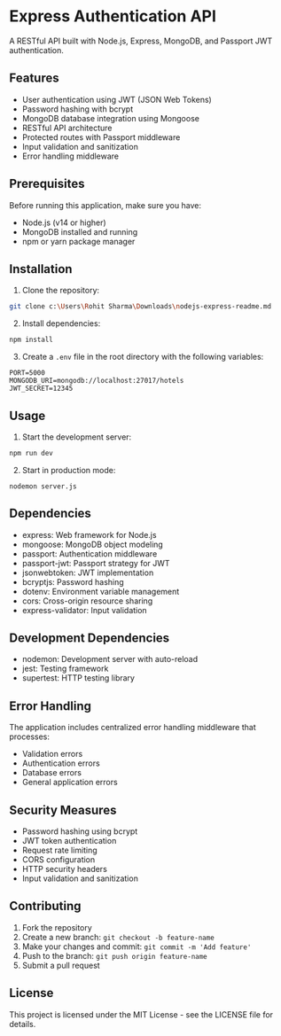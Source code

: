 # Express Authentication API

A RESTful API built with Node.js, Express, MongoDB, and Passport JWT authentication.

## Features

- User authentication using JWT (JSON Web Tokens)
- Password hashing with bcrypt
- MongoDB database integration using Mongoose
- RESTful API architecture
- Protected routes with Passport middleware
- Input validation and sanitization
- Error handling middleware

## Prerequisites

Before running this application, make sure you have:

- Node.js (v14 or higher)
- MongoDB installed and running
- npm or yarn package manager

## Installation

1. Clone the repository:
```bash
git clone c:\Users\Rohit Sharma\Downloads\nodejs-express-readme.md
```

2. Install dependencies:
```bash
npm install
```

3. Create a `.env` file in the root directory with the following variables:
```env
PORT=5000
MONGODB_URI=mongodb://localhost:27017/hotels
JWT_SECRET=12345
```

## Usage

1. Start the development server:
```bash
npm run dev
```

2. Start in production mode:
```
nodemon server.js
```


## Dependencies

- express: Web framework for Node.js
- mongoose: MongoDB object modeling
- passport: Authentication middleware
- passport-jwt: Passport strategy for JWT
- jsonwebtoken: JWT implementation
- bcryptjs: Password hashing
- dotenv: Environment variable management
- cors: Cross-origin resource sharing
- express-validator: Input validation

## Development Dependencies

- nodemon: Development server with auto-reload
- jest: Testing framework
- supertest: HTTP testing library

## Error Handling

The application includes centralized error handling middleware that processes:
- Validation errors
- Authentication errors
- Database errors
- General application errors

## Security Measures

- Password hashing using bcrypt
- JWT token authentication
- Request rate limiting
- CORS configuration
- HTTP security headers
- Input validation and sanitization

## Contributing

1. Fork the repository
2. Create a new branch: `git checkout -b feature-name`
3. Make your changes and commit: `git commit -m 'Add feature'`
4. Push to the branch: `git push origin feature-name`
5. Submit a pull request

## License

This project is licensed under the MIT License - see the LICENSE file for details.
